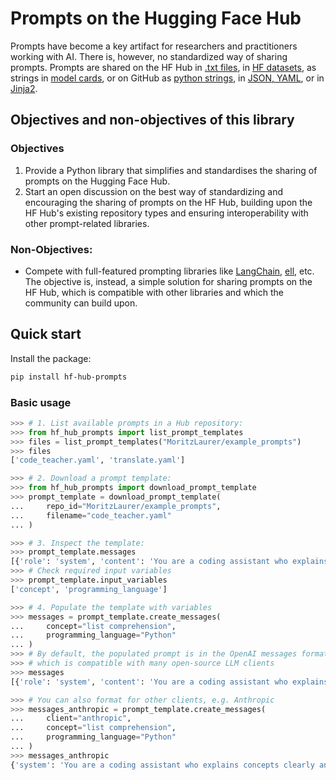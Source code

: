 # Prompts on the Hugging Face Hub

Prompts have become a key artifact for researchers and practitioners working with AI. 
There is, however, no standardized way of sharing prompts.
Prompts are shared on the HF Hub in [.txt files](https://huggingface.co/HuggingFaceFW/fineweb-edu-classifier/blob/main/utils/prompt.txt),
in [HF datasets](https://huggingface.co/datasets/fka/awesome-chatgpt-prompts),
as strings in [model cards](https://huggingface.co/OpenGVLab/InternVL2-8B#grounding-benchmarks),
or on GitHub as [python strings](https://github.com/huggingface/cosmopedia/tree/main/prompts), 
in [JSON, YAML](https://github.com/hwchase17/langchain-hub/blob/master/prompts/README.md),
or in [Jinja2](https://github.com/argilla-io/distilabel/tree/main/src/distilabel/steps/tasks/templates). 



## Objectives and non-objectives of this library
### Objectives
1. Provide a Python library that simplifies and standardises the sharing of prompts on the Hugging Face Hub.
2. Start an open discussion on the best way of standardizing and 
encouraging the sharing of prompts on the HF Hub, building upon the HF Hub's existing repository types 
and ensuring interoperability with other prompt-related libraries.
### Non-Objectives: 
- Compete with full-featured prompting libraries like [LangChain](https://github.com/langchain-ai/langchain), 
[ell](https://docs.ell.so/reference/index.html), etc. The objective is, instead, 
a simple solution for sharing prompts on the HF Hub, which is compatible with 
other libraries and which the community can build upon. 


## Quick start
Install the package:

```bash
pip install hf-hub-prompts
```


### Basic usage

```python
>>> # 1. List available prompts in a Hub repository:
>>> from hf_hub_prompts import list_prompt_templates
>>> files = list_prompt_templates("MoritzLaurer/example_prompts")
>>> files
['code_teacher.yaml', 'translate.yaml']

>>> # 2. Download a prompt template:
>>> from hf_hub_prompts import download_prompt_template
>>> prompt_template = download_prompt_template(
...     repo_id="MoritzLaurer/example_prompts",
...     filename="code_teacher.yaml"
... )

>>> # 3. Inspect the template:
>>> prompt_template.messages
[{'role': 'system', 'content': 'You are a coding assistant who explains concepts clearly and provides short examples.'}, {'role': 'user', 'content': 'Explain what {concept} is in {programming_language}.'}]
>>> # Check required input variables
>>> prompt_template.input_variables
['concept', 'programming_language']

>>> # 4. Populate the template with variables
>>> messages = prompt_template.create_messages(
...     concept="list comprehension",
...     programming_language="Python"
... )
>>> # By default, the populated prompt is in the OpenAI messages format
>>> # which is compatible with many open-source LLM clients
>>> messages
[{'role': 'system', 'content': 'You are a coding assistant who explains concepts clearly and provides short examples.'}, {'role': 'user', 'content': 'Explain what list comprehension is in Python.'}]

>>> # You can also format for other clients, e.g. Anthropic
>>> messages_anthropic = prompt_template.create_messages(
...     client="anthropic",
...     concept="list comprehension",
...     programming_language="Python"
... )
>>> messages_anthropic
{'system': 'You are a coding assistant who explains concepts clearly and provides short examples.', 'messages': [{'role': 'user', 'content': 'Explain what list comprehension is in Python.'}]}

```


